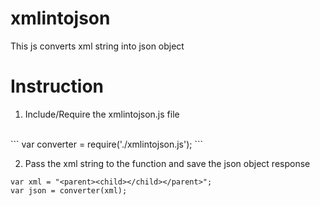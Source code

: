 # xmlintojson
This js converts xml string into json object

# Instruction
1. Include/Require the xmlintojson.js file<br/>
<br/>
```
var converter = require('./xmlintojson.js');
```

2. Pass the xml string to the function and save the json object response<br/>
```
var xml = "<parent><child></child></parent>";
var json = converter(xml);
```